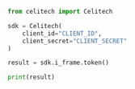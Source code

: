 ```python
from celitech import Celitech

sdk = Celitech(
    client_id="CLIENT_ID",
    client_secret="CLIENT_SECRET"
)

result = sdk.i_frame.token()

print(result)

```

<!-- This file was generated by liblab | https://liblab.com/ -->
